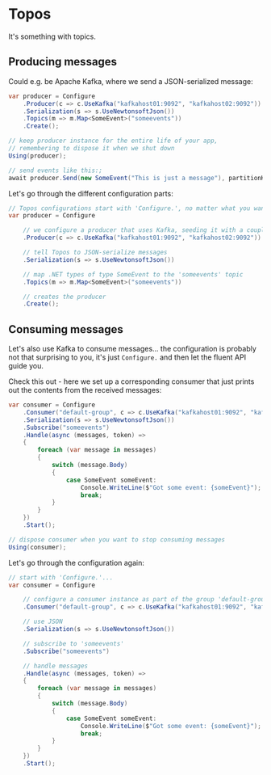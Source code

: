 # Topos

It's something with topics.

## Producing messages

Could e.g. be Apache Kafka, where we send a JSON-serialized message:
```csharp
var producer = Configure
    .Producer(c => c.UseKafka("kafkahost01:9092", "kafkahost02:9092"))
    .Serialization(s => s.UseNewtonsoftJson())
    .Topics(m => m.Map<SomeEvent>("someevents"))
    .Create();

// keep producer instance for the entire life of your app,
// remembering to dispose it when we shut down
Using(producer);

// send events like this:;
await producer.Send(new SomeEvent("This is just a message"), partitionKey: "customer-004");
```

Let's go through the different configuration parts:
```csharp
// Topos configurations start with 'Configure.', no matter what you want to configure
var producer = Configure

	// we configure a producer that uses Kafka, seeding it with a couple of brokers
    .Producer(c => c.UseKafka("kafkahost01:9092", "kafkahost02:9092"))

	// tell Topos to JSON-serialize messages
    .Serialization(s => s.UseNewtonsoftJson())

	// map .NET types of type SomeEvent to the 'someevents' topic
    .Topics(m => m.Map<SomeEvent>("someevents"))

	// creates the producer
    .Create();
```

## Consuming messages

Let's also use Kafka to consume messages... the configuration is probably not that surprising to you, it's
just `Configure.` and then let the fluent API guide you.

Check this out - here we set up a corresponding consumer that just prints out the contents from the received messages:
```csharp
var consumer = Configure
    .Consumer("default-group", c => c.UseKafka("kafkahost01:9092", "kafkahost02:9092"))
    .Serialization(s => s.UseNewtonsoftJson())
    .Subscribe("someevents")
    .Handle(async (messages, token) =>
    {
        foreach (var message in messages)
        {
            switch (message.Body)
            {
                case SomeEvent someEvent:
                    Console.WriteLine($"Got some event: {someEvent}");
                    break;
            }
        }
    })
    .Start();

// dispose consumer when you want to stop consuming messages
Using(consumer);
```

Let's go through the configuration again:
```csharp
// start with 'Configure.'...
var consumer = Configure

	// configure a consumer instance as part of the group 'default-group', and use Kafka
    .Consumer("default-group", c => c.UseKafka("kafkahost01:9092", "kafkahost02:9092"))

	// use JSON
    .Serialization(s => s.UseNewtonsoftJson())

	// subscribe to 'someevents'
    .Subscribe("someevents")

	// handle messages
    .Handle(async (messages, token) =>
    {
        foreach (var message in messages)
        {
            switch (message.Body)
            {
                case SomeEvent someEvent:
                    Console.WriteLine($"Got some event: {someEvent}");
                    break;
            }
        }
    })
    .Start();
```
